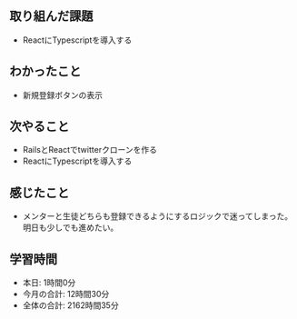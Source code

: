 ## 取り組んだ課題
- ReactにTypescriptを導入する
## わかったこと
- 新規登録ボタンの表示
## 次やること
- RailsとReactでtwitterクローンを作る
- ReactにTypescriptを導入する
## 感じたこと
- メンターと生徒どちらも登録できるようにするロジックで迷ってしまった。明日も少しでも進めたい。
## 学習時間
- 本日: 1時間0分
- 今月の合計: 12時間30分
- 全体の合計: 2162時間35分
